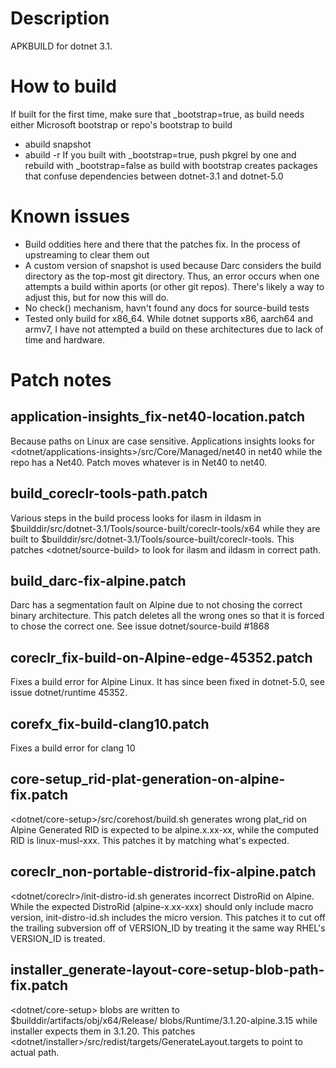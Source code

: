 # Description
APKBUILD for dotnet 3.1.

# How to build
If built for the first time, make sure that _bootstrap=true, as build
needs either Microsoft bootstrap or repo's bootstrap to build
* abuild snapshot
* abuild -r
If you built with _bootstrap=true, push pkgrel by one and rebuild with
_bootstrap=false as build with bootstrap creates packages that confuse
dependencies between dotnet-3.1 and dotnet-5.0

# Known issues
* Build oddities here and there that the patches fix. In the process of 
upstreaming to clear them out
* A custom version of snapshot is used because Darc considers the build 
directory as the top-most git  directory. Thus, an error occurs when one 
attempts a build within aports (or other git repos). There's likely
a way to adjust this, but for now this will do.
* No check() mechanism, havn't found any docs for source-build tests
* Tested only build for x86_64. While dotnet supports x86, aarch64 and
armv7, I have not attempted a build on these architectures due to lack
of time and hardware.

# Patch notes

## application-insights_fix-net40-location.patch
   Because paths on Linux are case sensitive. Applications insights looks
   for <dotnet/applications-insights>/src/Core/Managed/net40 in net40 
   while the repo has a Net40. Patch moves whatever is in Net40 to net40.
## build_coreclr-tools-path.patch
   Various steps in the build process looks for ilasm in ildasm in 
   $builddir/src/dotnet-3.1/Tools/source-built/coreclr-tools/x64 while they are
   built to $builddir/src/dotnet-3.1/Tools/source-built/coreclr-tools.
   This patches <dotnet/source-build> to look for ilasm and ildasm
   in correct path.
## build_darc-fix-alpine.patch         
   Darc has a segmentation fault on Alpine due to not chosing the correct
   binary architecture. This patch deletes all the wrong ones so that it
   is forced to chose the correct one. See issue dotnet/source-build #1868
## coreclr_fix-build-on-Alpine-edge-45352.patch
   Fixes a build error for Alpine Linux. It has since been fixed in dotnet-5.0,
   see issue dotnet/runtime 45352.
## corefx_fix-build-clang10.patch
   Fixes a build error for clang 10
## core-setup_rid-plat-generation-on-alpine-fix.patch
   <dotnet/core-setup>/src/corehost/build.sh generates wrong plat_rid on Alpine
   Generated RID is expected to be alpine.x.xx-xx, while the computed RID
   is linux-musl-xxx. This patches it by matching what's expected.
## coreclr_non-portable-distrorid-fix-alpine.patch
   <dotnet/coreclr>/init-distro-id.sh generates incorrect DistroRid on Alpine.
   While the expected DistroRid (alpine-x.xx-xxx) should only include macro
   version, init-distro-id.sh includes the micro version. This patches it
   to cut off the trailing subversion off of VERSION_ID by treating it 
   the same way RHEL's VERSION_ID is treated.
## installer_generate-layout-core-setup-blob-path-fix.patch
   <dotnet/core-setup> blobs are written to $builddir/artifacts/obj/x64/Release/
   blobs/Runtime/3.1.20-alpine.3.15 while installer expects them in 3.1.20.
   This patches <dotnet/installer>/src/redist/targets/GenerateLayout.targets
   to point to actual path.
